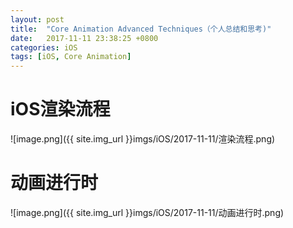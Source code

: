 ```yaml
---
layout: post
title:  "Core Animation Advanced Techniques（个人总结和思考)"
date:   2017-11-11 23:38:25 +0800
categories: iOS
tags: [iOS, Core Animation]
---
```


# iOS渲染流程

![image.png]({{ site.img_url }}imgs/iOS/2017-11-11/渲染流程.png)


# 动画进行时

![image.png]({{ site.img_url }}imgs/iOS/2017-11-11/动画进行时.png)


<!-- 

Any layer with a mask (layer.mask)
Any layer with layer.masksToBounds / view.clipsToBounds being true
Any layer with layer.allowsGroupOpacity set to YES and layer.opacity is less than 1.0
Any layer with a drop shadow (layer.shadow*).
Any layer with layer.shouldRasterize being true
Any layer with layer.cornerRadius, layer.edgeAntialiasingMask, layer.allowsEdgeAntialiasing
Text (any kind, including UILabel, CATextLayer, Core Text, etc).
Most of the drawing you do with CGContext in drawRect:. Even an empty implementation will be rendered offscreen. 

-->

<!-- 

需要进行离屏渲染的原因

1.蒙版
2.裁剪
3.透明度 allowsGroupOpacity
4.阴影 drop shadow
5.shouldRasterize
6.圆角 反锯齿， 反锯齿蒙版
7.文本

 -->

